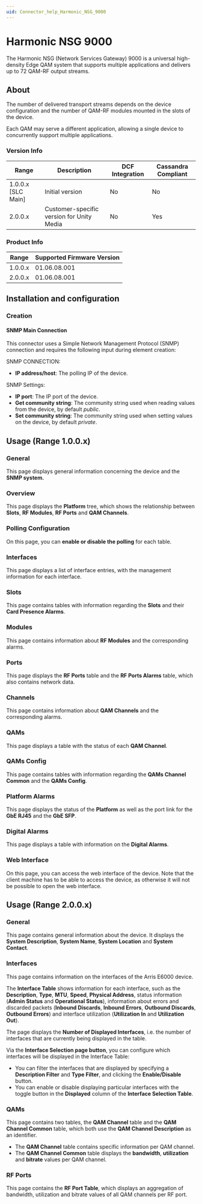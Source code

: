 ```yaml
---
uid: Connector_help_Harmonic_NSG_9000
---
```


# Harmonic NSG 9000

The Harmonic NSG (Network Services Gateway) 9000 is a universal high-density Edge QAM system that supports multiple applications and delivers up to 72 QAM-RF output streams.

## About

The number of delivered transport streams depends on the device configuration and the number of QAM-RF modules mounted in the slots of the device.

Each QAM may serve a different application, allowing a single device to concurrently support multiple applications.

### Version Info

| **Range**     | **Description**                           | **DCF Integration** | **Cassandra Compliant** |
|----------------------|-------------------------------------------|---------------------|-------------------------|
| 1.0.0.x [SLC Main]   | Initial version                           | No                  | No                      |
| 2.0.0.x              | Customer-specific version for Unity Media | No                  | Yes                     |

### Product Info

| Range | Supported Firmware Version |
|------------------|-----------------------------|
| 1.0.0.x          | 01.06.08.001                |
| 2.0.0.x          | 01.06.08.001                |

## Installation and configuration

### Creation

#### SNMP Main Connection

This connector uses a Simple Network Management Protocol (SNMP) connection and requires the following input during element creation:

SNMP CONNECTION:

- **IP address/host**: The polling IP of the device.

SNMP Settings:

- **IP port**: The IP port of the device.
- **Get community string**: The community string used when reading values from the device, by default *public*.
- **Set community string**: The community string used when setting values on the device, by default *private*.

## Usage (Range 1.0.0.x)

### General

This page displays general information concerning the device and the **SNMP system.**

### Overview

This page displays the **Platform** tree, which shows the relationship between **Slots**, **RF Modules**, **RF Ports** and **QAM Channels**.

### Polling Configuration

On this page, you can **enable or disable the polling** for each table.

### Interfaces

This page displays a list of interface entries, with the management information for each interface.

### Slots

This page contains tables with information regarding the **Slots** and their **Card Presence Alarms**.

### Modules

This page contains information about **RF Modules** and the corresponding alarms.

### Ports

This page displays the **RF Ports** table and the **RF Ports Alarms** table, which also contains network data.

### Channels

This page contains information about **QAM Channels** and the corresponding alarms.

### QAMs

This page displays a table with the status of each **QAM Channel**.

### QAMs Config

This page contains tables with information regarding the **QAMs Channel Common** and the **QAMs Config**.

### Platform Alarms

This page displays the status of the **Platform** as well as the port link for the **GbE RJ45** and the **GbE SFP**.

### Digital Alarms

This page displays a table with information on the **Digital Alarms**.

### Web Interface

On this page, you can access the web interface of the device. Note that the client machine has to be able to access the device, as otherwise it will not be possible to open the web interface.

## Usage (Range 2.0.0.x)

### General

This page contains general information about the device. It displays the **System Description**, **System Name**, **System Location** and **System Contact**.

### Interfaces

This page contains information on the interfaces of the Arris E6000 device.

The **Interface Table** shows information for each interface, such as the **Description**, **Type**, **MTU**, **Speed**, **Physical Address**, status information (**Admin Status** and **Operational Status**), information about errors and discarded packets (**Inbound Discards**, **Inbound Errors**, **Outbound Discards**, **Outbound Errors**) and interface utilization (**Utilization In** and **Utilization Out**).

The page displays the **Number of Displayed Interfaces**, i.e. the number of interfaces that are currently being displayed in the table.

Via the **Interface Selection page button**, you can configure which interfaces will be displayed in the Interface Table:

- You can filter the interfaces that are displayed by specifying a **Description Filter** and **Type Filter**, and clicking the **Enable/Disable** button.
- You can enable or disable displaying particular interfaces with the toggle button in the **Displayed** column of the **Interface Selection Table**.

### QAMs

This page contains two tables, the **QAM Channel** table and the **QAM Channel Common** table, which both use the **QAM Channel Description** as an identifier.

- The **QAM Channel** table contains specific information per QAM channel.
- The **QAM Channel Common** table displays the **bandwidth**, **utilization** and **bitrate** values per QAM channel.

### RF Ports

This page contains the **RF Port Table**, which displays an aggregation of bandwidth, utilization and bitrate values of all QAM channels per RF port.
